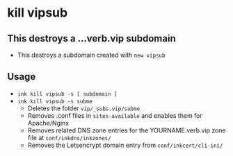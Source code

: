 # kill vipsub

## This destroys a ...verb.vip subdomain
- This destroys a subdomain created with `new vipsub`

## Usage
- `ink kill vipsub -s [ subdomain ]`
- `ink kill vipsub -s subme`
  - Deletes the folder `vip/_subs.vip/subme`
  - Removes .conf files in `sites-available` and enables them for Apache/Nginx
  - Removes related DNS zone entries for the YOURNAME.verb.vip zone file at `conf/inkdns/inkzones/`
  - Removes the Letsencrypt domain entry from `conf/inkcert/cli-ini/`

